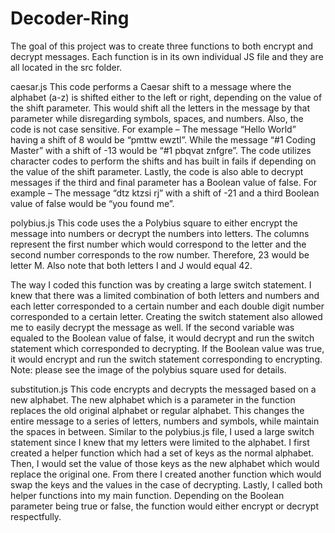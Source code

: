# Decoder-Ring

The goal of this project was to create three functions to both encrypt and decrypt messages. 
Each function is in its own individual JS file and they are all located in the src folder.

caesar.js
This code performs a Caesar shift to a message where the alphabet (a-z) is shifted either to the left or right, depending on the value of the shift parameter. This would shift all the letters in the message by that parameter while disregarding symbols, spaces, and numbers. Also, the code is not case sensitive. 
For example – The message “Hello World” having a shift of 8 would be “pmttw ewztl”. While the message “#1 Coding Master” with a shift of -13 would be “#1 pbqvat znfgre”. 
The code utilizes character codes to perform the shifts and has built in fails if depending on the value of the shift parameter. Lastly, the code is also able to decrypt messages if the third and final parameter has a Boolean value of false. 
For example – The message “dtz ktzsi rj” with a shift of -21 and a third Boolean value of false would be “you found me”.

polybius.js
This code uses the a Polybius square to either encrypt the message into numbers or decrypt the numbers into letters. The columns represent the first number which would correspond to the letter and the second number corresponds to the row number. Therefore, 23 would be letter M. Also note that both letters I and J would equal 42. 
 
The way I coded this function was by creating a large switch statement. I knew that there was a limited combination of both letters and numbers and each letter corresponded to a certain number and each double digit number corresponded to a certain letter. Creating the switch statement also allowed me to easily decrypt the message as well. If the second variable was equaled to the Boolean value of false, it would decrypt and run the switch statement which corresponded to decrypting. If the Boolean value was true, it would encrypt and run the switch statement corresponding to encrypting. 
Note: please see the image of the polybius square used for details. 


substitution.js
This code encrypts and decrypts the messaged based on a new alphabet. The new alphabet which is a parameter in the function replaces the old original alphabet or regular alphabet. This changes the entire message to a series of letters, numbers and symbols, while maintain the spaces in between. 
Similar to the polybius.js file, I used a large switch statement since I knew that my letters were limited to the alphabet. I first created a helper function which had a set of keys as the normal alphabet. Then, I would set the value of those keys as the new alphabet which would replace the original one. From there I created another function which would swap the keys and the values in the case of decrypting. Lastly, I called both helper functions into my main function. Depending on the Boolean parameter being true or false, the function would either encrypt or decrypt respectfully. 
